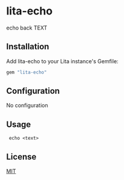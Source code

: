 # lita-echo

echo back TEXT

## Installation

Add lita-echo to your Lita instance's Gemfile:

``` ruby
gem "lita-echo"
```

## Configuration

No configuration

## Usage

     echo <text>

## License

[MIT](http://opensource.org/licenses/MIT)
